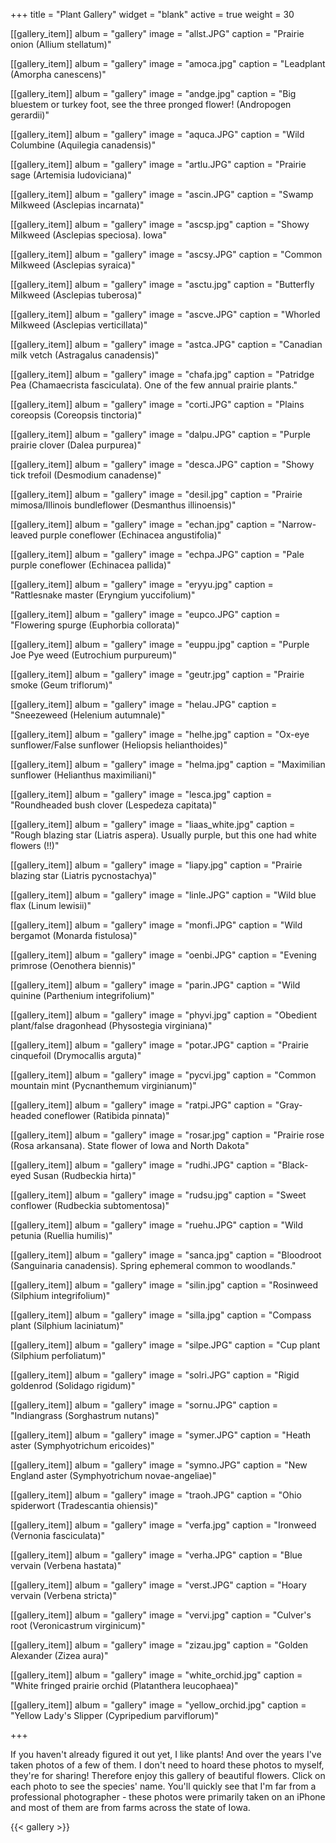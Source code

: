 +++
title = "Plant Gallery"
widget = "blank"
active = true
weight = 30

[[gallery_item]]
  album = "gallery"
  image = "allst.JPG"
  caption = "Prairie onion (Allium stellatum)"

[[gallery_item]]
  album = "gallery"
  image = "amoca.jpg"
  caption = "Leadplant (Amorpha canescens)" 

[[gallery_item]]
  album = "gallery"
  image = "andge.jpg"
  caption = "Big bluestem or turkey foot, see the three pronged flower! (Andropogen gerardii)" 
  
[[gallery_item]]
  album = "gallery"
  image = "aquca.JPG"
  caption = "Wild Columbine (Aquilegia canadensis)"   

[[gallery_item]]
album = "gallery"
image = "artlu.JPG"
caption = "Prairie sage (Artemisia ludoviciana)"   

[[gallery_item]]
album = "gallery"
image = "ascin.JPG"
caption = "Swamp Milkweed (Asclepias incarnata)"   

[[gallery_item]]
  album = "gallery"
  image = "ascsp.jpg"
  caption = "Showy Milkweed (Asclepias speciosa). Iowa"   

[[gallery_item]]
  album = "gallery"
  image = "ascsy.JPG"
  caption = "Common Milkweed (Asclepias syraica)"     

[[gallery_item]]
  album = "gallery"
  image = "asctu.jpg"
  caption = "Butterfly Milkweed (Asclepias tuberosa)" 

[[gallery_item]]
  album = "gallery"
  image = "ascve.JPG"
  caption = "Whorled Milkweed (Asclepias verticillata)" 

[[gallery_item]]
  album = "gallery"
  image = "astca.JPG"
  caption = "Canadian milk vetch (Astragalus canadensis)" 
  
[[gallery_item]]
  album = "gallery"
  image = "chafa.jpg"
  caption = "Patridge Pea (Chamaecrista fasciculata). One of the few annual prairie plants."  
  
[[gallery_item]]
  album = "gallery"
  image = "corti.JPG"
  caption = "Plains coreopsis (Coreopsis tinctoria)"   

[[gallery_item]]
  album = "gallery"
  image = "dalpu.JPG"
  caption = "Purple prairie clover (Dalea purpurea)" 

[[gallery_item]]
  album = "gallery"
  image = "desca.JPG"
  caption = "Showy tick trefoil (Desmodium canadense)"
  
[[gallery_item]]
  album = "gallery"
  image = "desil.jpg"
  caption = "Prairie mimosa/Illinois bundleflower (Desmanthus illinoensis)"
  
[[gallery_item]]
  album = "gallery"
  image = "echan.jpg"
  caption = "Narrow-leaved purple coneflower (Echinacea angustifolia)"   
  
[[gallery_item]]
  album = "gallery"
  image = "echpa.JPG"
  caption = "Pale purple coneflower (Echinacea pallida)" 
  
[[gallery_item]]
  album = "gallery"
  image = "eryyu.jpg"
  caption = "Rattlesnake master (Eryngium yuccifolium)" 
  
[[gallery_item]]
  album = "gallery"
  image = "eupco.JPG"
  caption = "Flowering spurge (Euphorbia collorata)"   
  
[[gallery_item]]
  album = "gallery"
  image = "euppu.jpg"
  caption = "Purple Joe Pye weed (Eutrochium purpureum)"   
  
[[gallery_item]]
  album = "gallery"
  image = "geutr.jpg"
  caption = "Prairie smoke (Geum triflorum)"   

[[gallery_item]]
  album = "gallery"
  image = "helau.JPG"
  caption = "Sneezeweed (Helenium autumnale)"   
  
[[gallery_item]]
  album = "gallery"
  image = "helhe.jpg"
  caption = "Ox-eye sunflower/False sunflower (Heliopsis helianthoides)"    
  
[[gallery_item]]
  album = "gallery"
  image = "helma.jpg"
  caption = "Maximilian sunflower (Helianthus maximiliani)"  
  
[[gallery_item]]
  album = "gallery"
  image = "lesca.jpg"
  caption = "Roundheaded bush clover (Lespedeza capitata)"   

[[gallery_item]]
  album = "gallery"
  image = "liaas_white.jpg"
  caption = "Rough blazing star (Liatris aspera). Usually purple, but this one had white flowers (!!)"
  
[[gallery_item]]
  album = "gallery"
  image = "liapy.jpg"
  caption = "Prairie blazing star (Liatris pycnostachya)" 

[[gallery_item]]
  album = "gallery"
  image = "linle.JPG"
  caption = "Wild blue flax (Linum lewisii)"   

[[gallery_item]]
  album = "gallery"
  image = "monfi.JPG"
  caption = "Wild bergamot (Monarda fistulosa)" 
  
[[gallery_item]]
  album = "gallery"
  image = "oenbi.JPG"
  caption = "Evening primrose (Oenothera biennis)"   
  
[[gallery_item]]
  album = "gallery"
  image = "parin.JPG"
  caption = "Wild quinine (Parthenium integrifolium)"   
  
[[gallery_item]]
  album = "gallery"
  image = "phyvi.jpg"
  caption = "Obedient plant/false dragonhead (Physostegia virginiana)"   
  
[[gallery_item]]
  album = "gallery"
  image = "potar.JPG"
  caption = "Prairie cinquefoil (Drymocallis arguta)"    

[[gallery_item]]
  album = "gallery"
  image = "pycvi.jpg"
  caption = "Common mountain mint (Pycnanthemum virginianum)"    
  
[[gallery_item]]
  album = "gallery"
  image = "ratpi.JPG"
  caption = "Gray-headed coneflower (Ratibida pinnata)"  
  
[[gallery_item]]
  album = "gallery"
  image = "rosar.jpg"
  caption = "Prairie rose (Rosa arkansana). State flower of Iowa and North Dakota"  

[[gallery_item]]
  album = "gallery"
  image = "rudhi.JPG"
  caption = "Black-eyed Susan (Rudbeckia hirta)"

[[gallery_item]]
  album = "gallery"
  image = "rudsu.jpg"
  caption = "Sweet conflower (Rudbeckia subtomentosa)"
  
[[gallery_item]]
  album = "gallery"
  image = "ruehu.JPG"
  caption = "Wild petunia (Ruellia humilis)"  
  
[[gallery_item]]
  album = "gallery"
  image = "sanca.jpg"
  caption = "Bloodroot (Sanguinaria canadensis). Spring ephemeral common to woodlands."    
  
[[gallery_item]]
  album = "gallery"
  image = "silin.jpg"
  caption = "Rosinweed (Silphium integrifolium)"   

[[gallery_item]]
  album = "gallery"
  image = "silla.jpg"
  caption = "Compass plant (Silphium laciniatum)"  
  
[[gallery_item]]
  album = "gallery"
  image = "silpe.JPG"
  caption = "Cup plant (Silphium perfoliatum)"  
  
[[gallery_item]]
  album = "gallery"
  image = "solri.JPG"
  caption = "Rigid goldenrod (Solidago rigidum)"  
  
[[gallery_item]]
  album = "gallery"
  image = "sornu.JPG"
  caption = "Indiangrass (Sorghastrum nutans)"   
  
[[gallery_item]]
  album = "gallery"
  image = "symer.JPG"
  caption = "Heath aster (Symphyotrichum ericoides)"   
  
[[gallery_item]]
  album = "gallery"
  image = "symno.JPG"
  caption = "New England aster (Symphyotrichum novae-angeliae)"     
  
[[gallery_item]]
  album = "gallery"
  image = "traoh.JPG"
  caption = "Ohio spiderwort (Tradescantia ohiensis)"      
  
[[gallery_item]]
  album = "gallery"
  image = "verfa.jpg"
  caption = "Ironweed (Vernonia fasciculata)"   

[[gallery_item]]
  album = "gallery"
  image = "verha.JPG"
  caption = "Blue vervain (Verbena hastata)"  
  
[[gallery_item]]
  album = "gallery"
  image = "verst.JPG"
  caption = "Hoary vervain (Verbena stricta)"       

[[gallery_item]]
  album = "gallery"
  image = "vervi.jpg"
  caption = "Culver's root (Veronicastrum virginicum)" 
  
[[gallery_item]]
  album = "gallery"
  image = "zizau.jpg"
  caption = "Golden Alexander (Zizea aura)"   
  
[[gallery_item]]
  album = "gallery"
  image = "white_orchid.jpg"
  caption = "White fringed prairie orchid (Platanthera leucophaea)"   
  
[[gallery_item]]
  album = "gallery"
  image = "yellow_orchid.jpg"
  caption = "Yellow Lady's Slipper (Cypripedium parviflorum)"   
  
+++

If you haven't already figured it out yet, I like plants! And over the years I've taken photos of a few of them. I don't need to hoard these photos to myself, they're for sharing! Therefore enjoy this gallery of beautiful flowers. Click on each photo to see the species' name. You'll quickly see that I'm far from a professional photographer - these photos were primarily taken on an iPhone and most of them are from farms across the state of Iowa.   


{{< gallery >}}  


